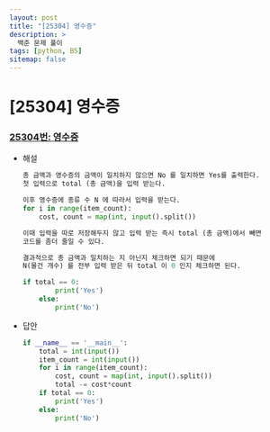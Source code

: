 ```yaml
---
layout: post
title: "[25304] 영수증"
description: >
  백준 문제 풀이
tags: [python, B5]
sitemap: false
---
```


# [25304] 영수증
### [25304번: 영수증](https://www.acmicpc.net/problem/25304)
- 해설
    
    ```python
    총 금액과 영수증의 금액이 일치하지 않으면 No 를 일치하면 Yes를 출력한다.
    첫 입력으로 total (총 금액)을 입력 받는다.
    
    이후 영수증에 종류 수 N 에 따라서 입력을 받는다.
    for i in range(item_count):
    	cost, count = map(int, input().split())
    
    이때 입력을 따로 저장해두지 않고 입력 받는 즉시 total (총 금액)에서 빼면
    코드를 좀더 줄일 수 있다.
    
    결과적으로 총 금액과 일치하는 지 아닌지 체크하면 되기 때문에
    N(물건 개수) 를 전부 입력 받은 뒤 total 이 0 인지 체크하면 된다.
    
    if total == 0:
            print('Yes')
        else:
            print('No')
    ```
- 답안
    
    ```python
    if __name__ == '__main__':
        total = int(input())
        item_count = int(input())
        for i in range(item_count):
            cost, count = map(int, input().split())
            total -= cost*count
        if total == 0:
            print('Yes')
        else:
            print('No')
    ```
